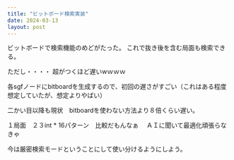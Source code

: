 ```yaml
---
title: "ビットボード検索実装"
date: 2024-03-13
layout: post
---
```


ビットボードで検索機能のめどがたった。
これで抜き後を含む局面も検索できる。

ただし・・・・
超がつくほど遅いwｗｗｗ

各sgfノードにbitboardを生成するので、初回の遅さがすごい（これはある程度想定していたが、想定よりやばい）

二かい目以降も現状　bitboardを使わない方法より８倍くらい遅い。

１局面　２３int * 16パターン　比較だもんなぁ　
ＡＩに聞いて最適化頑張らなきゃ

今は厳密検索モードということにして使い分けるようにしよう。
